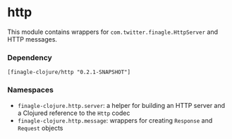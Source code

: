 # http

This module contains wrappers for `com.twitter.finagle.HttpServer` and HTTP messages.

### Dependency

    [finagle-clojure/http "0.2.1-SNAPSHOT"]

### Namespaces

* `finagle-clojure.http.server`: a helper for building an HTTP server and a Clojured reference to the `Http` codec
* `finagle-clojure.http.message`: wrappers for creating `Response` and `Request` objects
